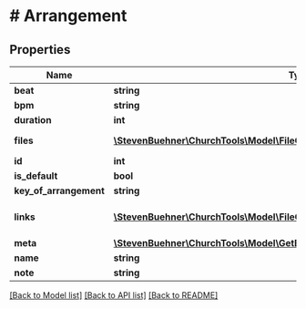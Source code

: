 # # Arrangement

## Properties

Name | Type | Description | Notes
------------ | ------------- | ------------- | -------------
**beat** | **string** |  | [optional]
**bpm** | **string** |  | [optional]
**duration** | **int** | Duration in seconds | [optional]
**files** | [**\StevenBuehner\ChurchTools\Model\FileOrLink[]**](FileOrLink.md) | List of files uploaded to that arrangement | [optional]
**id** | **int** |  | [optional]
**is_default** | **bool** |  | [optional]
**key_of_arrangement** | **string** |  | [optional]
**links** | [**\StevenBuehner\ChurchTools\Model\FileOrLink[]**](FileOrLink.md) | List of links \&quot;uploaded\&quot; to that arrangement | [optional]
**meta** | [**\StevenBuehner\ChurchTools\Model\GetBookings200ResponseDataInnerBaseMeta**](GetBookings200ResponseDataInnerBaseMeta.md) |  | [optional]
**name** | **string** |  | [optional]
**note** | **string** |  | [optional]

[[Back to Model list]](../../README.md#models) [[Back to API list]](../../README.md#endpoints) [[Back to README]](../../README.md)
